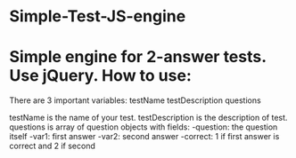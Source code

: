 Simple-Test-JS-engine
=====================
Simple engine for 2-answer tests. Use jQuery.
How to use:
=====================
There are 3 important variables: 
testName
testDescription
questions

testName is the name of your test.
testDescription is the description of test.
questions is array of question objects with fields:
-question: the question itself
-var1: first answer
-var2: second answer
-correct: 1 if first answer is correct and 2 if second


